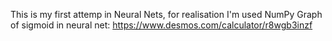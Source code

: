 This is my first attemp in Neural Nets, for realisation I'm used NumPy
Graph of sigmoid in neural net: https://www.desmos.com/calculator/r8wgb3inzf
